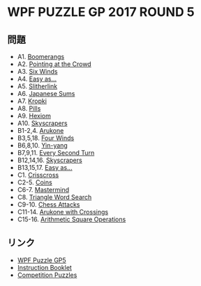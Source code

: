 # WPF PUZZLE GP 2017 ROUND 5

## 問題
- A1. [Boomerangs](../puzzle/boomerangs.md)
- A2. [Pointing at the Crowd](../puzzle/pointingatthecrowd.md)
- A3. [Six Winds](../puzzle/sixwinds.md)
- A4. [Easy as...](../puzzle/wasyas_hex.md)
- A5. [Slitherlink](../puzzle/slitherlink_hex.md)
- A6. [Japanese Sums](../puzzle/japanesesums_hex.md)
- A7. [Kropki](../puzzle/kropki_hex.md)
- A8. [Pills](../puzzle/pills_hex.md)
- A9. [Hexiom](../puzzle/hexiom.md)
- A10. [Skyscrapers](../puzzle/skyscrapers_hex.md)
- B1-2,4. [Arukone](../puzzle/arukone.md)
- B3,5,18. [Four Winds](../puzzle/fourwinds.md)
- B6,8,10. [Yin-yang](../puzzle/yinyang.md)
- B7,9,11. [Every Second Turn](../puzzle/everysecondturn.md)
- B12,14,16. [Skyscrapers](../puzzle/skyscrapers.md)
- B13,15,17. [Easy as...](../puzzle/easyas.md)
- C1. [Crisscross](../puzzle/crisscross.md)
- C2-5. [Coins](../puzzle/coins.md)
- C6-7. [Mastermind](../puzzle/mastermind.md)
- C8. [Triangle Word Search](../puzzle/trianglewordsearch.md)
- C9-10. [Chess Attacks](../puzzle/chessattacks.md)
- C11-14. [Arukone with Crossings](../puzzle/arukone_cross.md)
- C15-16. [Arithmetic Square Operations](../puzzle/arithmeticsquare_operations.md)

## リンク
- [WPF Puzzle GP5](https://gp.worldpuzzle.org/content/wpf-puzzle-gp5-3)
- [Instruction Booklet](https://gp.worldpuzzle.org/content/instruction-booklet-59)
- [Competition Puzzles](https://gp.worldpuzzle.org/content/competition-puzzles-24)
